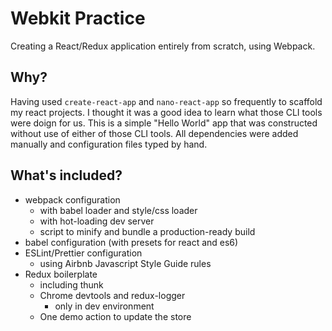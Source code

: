 # Webkit Practice

Creating a React/Redux application entirely from scratch, using Webpack. 

## Why?

Having used `create-react-app` and `nano-react-app` so frequently to scaffold my react projects. I thought it was a good idea to learn what those CLI tools were doign for us. This is a simple "Hello World" app that was constructed without use of either of those CLI tools. All dependencies were added manually and configuration files typed by hand.  

## What's included?

- webpack configuration
  - with babel loader and style/css loader
  - with hot-loading dev server
  - script to minify and bundle a production-ready build
- babel configuration (with presets for react and es6)
- ESLint/Prettier configuration
  - using Airbnb Javascript Style Guide rules
- Redux boilerplate
  - including thunk
  - Chrome devtools and redux-logger
      - only in dev environment
  - One demo action to update the store